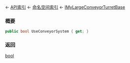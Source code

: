 ← [API索引](Api-Index) ← [命名空间索引](Namespace-Index) ← [IMyLargeConveyorTurretBase](SpaceEngineers.Game.ModAPI.Ingame.IMyLargeConveyorTurretBase)

### 概要

```csharp
public bool UseConveyorSystem { get; }
```

### 返回

[bool](https://docs.microsoft.com/en-us/dotnet/api/System.Boolean?view=netframework-4.6)

